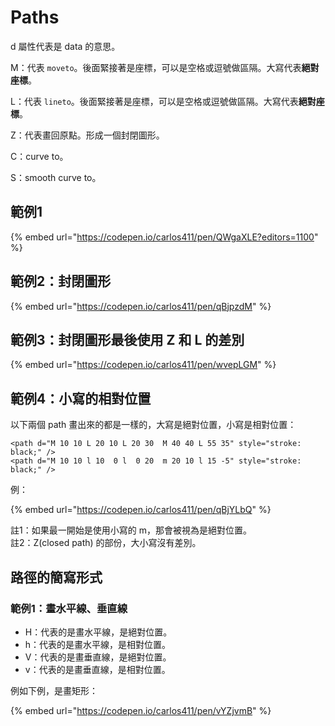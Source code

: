 # Paths

d 屬性代表是 data 的意思。

M：代表 `moveto`。後面緊接著是座標，可以是空格或逗號做區隔。大寫代表**絕對座標**。

L：代表 `lineto`。後面緊接著是座標，可以是空格或逗號做區隔。大寫代表**絕對座標**。

Z：代表畫回原點。形成一個封閉圖形。

C：curve to。

S：smooth curve to。



## 範例1

{% embed url="https://codepen.io/carlos411/pen/QWgaXLE?editors=1100" %}



## 範例2：封閉圖形

{% embed url="https://codepen.io/carlos411/pen/qBjpzdM" %}



## 範例3：封閉圖形最後使用 Z 和 L 的差別

{% embed url="https://codepen.io/carlos411/pen/wvepLGM" %}



## 範例4：小寫的相對位置

以下兩個 path 畫出來的都是一樣的，大寫是絕對位置，小寫是相對位置：

```markup
<path d="M 10 10 L 20 10 L 20 30  M 40 40 L 55 35" style="stroke: black;" />
<path d="M 10 10 l 10  0 l  0 20  m 20 10 l 15 -5" style="stroke: black;" />
```

例：

{% embed url="https://codepen.io/carlos411/pen/qBjYLbQ" %}

註1：如果最一開始是使用小寫的 m，那會被視為是絕對位置。\
註2：Z(closed path) 的部份，大小寫沒有差別。



## 路徑的簡寫形式



### 範例1：畫水平線、垂直線

* H：代表的是畫水平線，是絕對位置。
* h：代表的是畫水平線，是相對位置。
* V：代表的是畫垂直線，是絕對位置。
* v：代表的是畫垂直線，是相對位置。

例如下例，是畫矩形：

{% embed url="https://codepen.io/carlos411/pen/vYZjvmB" %}

